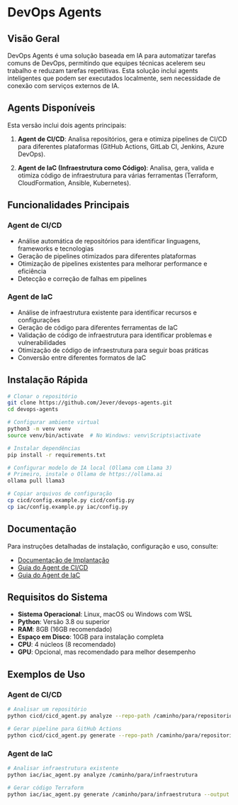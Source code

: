 # DevOps Agents

## Visão Geral

DevOps Agents é uma solução baseada em IA para automatizar tarefas comuns de DevOps, permitindo que equipes técnicas acelerem seu trabalho e reduzam tarefas repetitivas. Esta solução inclui agents inteligentes que podem ser executados localmente, sem necessidade de conexão com serviços externos de IA.

## Agents Disponíveis

Esta versão inclui dois agents principais:

1. **Agent de CI/CD**: Analisa repositórios, gera e otimiza pipelines de CI/CD para diferentes plataformas (GitHub Actions, GitLab CI, Jenkins, Azure DevOps).

2. **Agent de IaC (Infraestrutura como Código)**: Analisa, gera, valida e otimiza código de infraestrutura para várias ferramentas (Terraform, CloudFormation, Ansible, Kubernetes).

## Funcionalidades Principais

### Agent de CI/CD
- Análise automática de repositórios para identificar linguagens, frameworks e tecnologias
- Geração de pipelines otimizados para diferentes plataformas
- Otimização de pipelines existentes para melhorar performance e eficiência
- Detecção e correção de falhas em pipelines

### Agent de IaC
- Análise de infraestrutura existente para identificar recursos e configurações
- Geração de código para diferentes ferramentas de IaC
- Validação de código de infraestrutura para identificar problemas e vulnerabilidades
- Otimização de código de infraestrutura para seguir boas práticas
- Conversão entre diferentes formatos de IaC

## Instalação Rápida

```bash
# Clonar o repositório
git clone https://github.com/Jever/devops-agents.git
cd devops-agents

# Configurar ambiente virtual
python3 -m venv venv
source venv/bin/activate  # No Windows: venv\Scripts\activate

# Instalar dependências
pip install -r requirements.txt

# Configurar modelo de IA local (Ollama com Llama 3)
# Primeiro, instale o Ollama de https://ollama.ai
ollama pull llama3

# Copiar arquivos de configuração
cp cicd/config.example.py cicd/config.py
cp iac/config.example.py iac/config.py
```

## Documentação

Para instruções detalhadas de instalação, configuração e uso, consulte:

- [Documentação de Implantação](docs/implantacao.md)
- [Guia do Agent de CI/CD](docs/cicd_guide.md)
- [Guia do Agent de IaC](docs/iac_guide.md)

## Requisitos do Sistema

- **Sistema Operacional**: Linux, macOS ou Windows com WSL
- **Python**: Versão 3.8 ou superior
- **RAM**: 8GB (16GB recomendado)
- **Espaço em Disco**: 10GB para instalação completa
- **CPU**: 4 núcleos (8 recomendado)
- **GPU**: Opcional, mas recomendado para melhor desempenho

## Exemplos de Uso

### Agent de CI/CD

```bash
# Analisar um repositório
python cicd/cicd_agent.py analyze --repo-path /caminho/para/repositorio

# Gerar pipeline para GitHub Actions
python cicd/cicd_agent.py generate --repo-path /caminho/para/repositorio --output-path ./output --platform github-actions
```

### Agent de IaC

```bash
# Analisar infraestrutura existente
python iac/iac_agent.py analyze /caminho/para/infraestrutura

# Gerar código Terraform
python iac/iac_agent.py generate /caminho/para/infraestrutura --output ./output --type terraform
```
